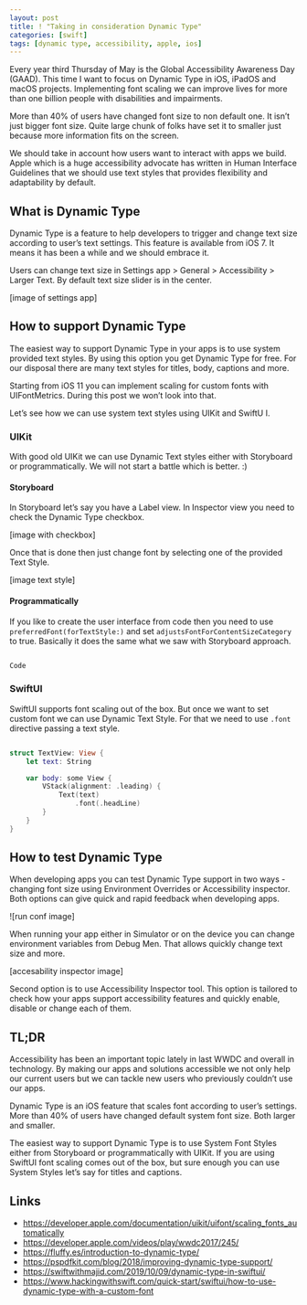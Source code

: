 ```yaml
---
layout: post
title: ! "Taking in consideration Dynamic Type"
categories: [swift]
tags: [dynamic type, accessibility, apple, ios]
---
```


Every year third Thursday of May is the Global Accessibility Awareness Day (GAAD). This time I want to focus on Dynamic Type in iOS, iPadOS and macOS projects. Implementing font scaling we can improve lives for more than one billion people with disabilities and impairments.

<!--more-->

More than 40% of users have changed font size to non default one. It isn’t just bigger font size. Quite large chunk of folks have set it to smaller just because more information fits on the screen.

We should take in account how users want to interact with apps we build. Apple which is a huge accessibility advocate has written in Human Interface Guidelines that we should use text styles that provides flexibility and adaptability by default.

## What is Dynamic Type

Dynamic Type is a feature to help developers to trigger and change text size according to user’s text settings. This feature is available from iOS 7. It means it has been a while and we should embrace it.

Users can change text size in Settings app > General > Accessibility > Larger Text. By default text size slider is in the center.

[image of settings app]

## How to support Dynamic Type

The easiest way to support Dynamic Type in your apps is to use system provided text styles. By using this option you get Dynamic Type for free. For our disposal there are many text styles for titles, body, captions and more.

Starting from iOS 11 you can implement scaling for custom fonts with UIFontMetrics. During this post we won’t look into that.

Let’s see how we can use system text styles using UIKit and SwiftU I.

### UIKit

With good old UIKit we can use Dynamic Text styles either with  Storyboard or programmatically. We will not start a battle which is better. :)

#### Storyboard

In Storyboard let’s say you have a Label view. In Inspector view you need to check the Dynamic Type checkbox.

[image with checkbox]

Once that is done then just change font by selecting one of the provided Text Style.

[image text style]

#### Programmatically

If you like to create the user interface from code then you need to use `preferredFont(forTextStyle:)` and set `adjustsFontForContentSizeCategory` to true. Basically it does the same what we saw with Storyboard approach.

```swift

Code

```

### SwiftUI

SwiftUI supports font scaling out of the box. But once we want to set custom font we can use Dynamic Text Style. For that we need to use `.font` directive passing a text style.

```swift

struct TextView: View {
    let text: String

    var body: some View {
        VStack(alignment: .leading) {
            Text(text)
                .font(.headLine)
        }
    }
}

```
	
## How to test Dynamic Type

When developing apps you can test Dynamic Type support in two ways - changing font size using Environment Overrides or Accessibility inspector. Both options can give quick and rapid feedback when developing apps.

![run conf image]

When running your app either in Simulator or on the device you can change environment variables from Debug Men. That allows quickly change text size and more.

[accesability inspector image]

Second option is to use Accessibility Inspector tool. This option is tailored to check how your apps support accessibility features and quickly enable, disable or change each of them.
	
## TL;DR

Accessibility has been an important topic lately in last WWDC and overall in technology. By making our apps and solutions accessible we not only help our current users but we can tackle new users who previously couldn’t use our apps.

Dynamic Type is an iOS feature that scales font according to user’s settings. More than 40% of users have changed default system font size. Both larger and smaller. 

The easiest way to support Dynamic Type is to use System Font Styles either from Storyboard or programmatically with UIKit. If you are using SwiftUI font scaling comes out of the box, but sure enough you can use System Styles let’s say for titles and captions.

## Links

* https://developer.apple.com/documentation/uikit/uifont/scaling_fonts_automatically
* https://developer.apple.com/videos/play/wwdc2017/245/
* https://fluffy.es/introduction-to-dynamic-type/
* https://pspdfkit.com/blog/2018/improving-dynamic-type-support/
* https://swiftwithmajid.com/2019/10/09/dynamic-type-in-swiftui/
* https://www.hackingwithswift.com/quick-start/swiftui/how-to-use-dynamic-type-with-a-custom-font